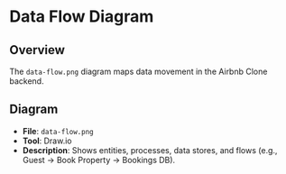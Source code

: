 
# Data Flow Diagram

## Overview
The `data-flow.png` diagram maps data movement in the Airbnb Clone backend.

## Diagram
- **File**: `data-flow.png`
- **Tool**: Draw.io
- **Description**: Shows entities, processes, data stores, and flows (e.g., Guest → Book Property → Bookings DB).


```
